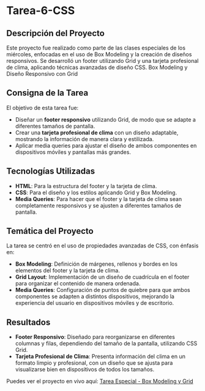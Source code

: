 # Tarea-6-CSS 


## Descripción del Proyecto
Este proyecto fue realizado como parte de las clases especiales de los miércoles, enfocadas en el uso de Box Modeling y la creación de diseños responsivos. 
Se desarrolló un footer utilizando Grid y una tarjeta profesional de clima, aplicando técnicas avanzadas de diseño CSS.
Box Modeling y Diseño Responsivo con Grid

## Consigna de la Tarea
El objetivo de esta tarea fue:
- Diseñar un **footer responsivo** utilizando Grid, de modo que se adapte a diferentes tamaños de pantalla.
- Crear una **tarjeta profesional de clima** con un diseño adaptable, mostrando la información de manera clara y estilizada.
- Aplicar media queries para ajustar el diseño de ambos componentes en dispositivos móviles y pantallas más grandes.

## Tecnologías Utilizadas
- **HTML**: Para la estructura del footer y la tarjeta de clima.
- **CSS**: Para el diseño y los estilos aplicando Grid y Box Modeling.
- **Media Queries**: Para hacer que el footer y la tarjeta de clima sean completamente responsivos y se ajusten a diferentes tamaños de pantalla.

## Temática del Proyecto
La tarea se centró en el uso de propiedades avanzadas de CSS, con énfasis en:
- **Box Modeling**: Definición de márgenes, rellenos y bordes en los elementos del footer y la tarjeta de clima.
- **Grid Layout**: Implementación de un diseño de cuadrícula en el footer para organizar el contenido de manera ordenada.
- **Media Queries**: Configuración de puntos de quiebre para que ambos componentes se adapten a distintos dispositivos, mejorando la experiencia del usuario en dispositivos móviles y de escritorio.

## Resultados
- **Footer Responsivo**: Diseñado para reorganizarse en diferentes columnas y filas, dependiendo del tamaño de la pantalla, utilizando CSS Grid.
- **Tarjeta Profesional de Clima**: Presenta información del clima en un formato limpio y profesional, con un diseño que se ajusta para visualizarse bien en dispositivos de todos los tamaños.

Puedes ver el proyecto en vivo aquí: [Tarea Especial - Box Modeling y Grid]()
